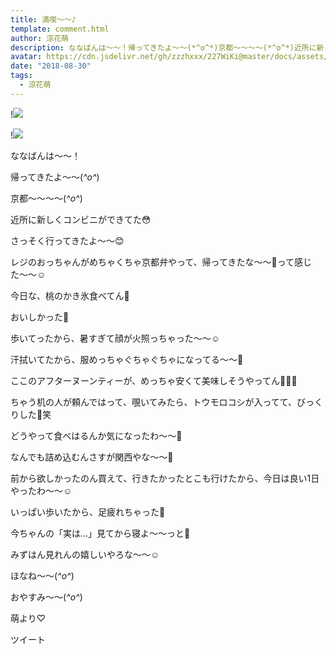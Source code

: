 ```yaml
---
title: 満喫〜〜♪
template: comment.html
author: 涼花萌
description: ななばんは〜〜！帰ってきたよ〜〜(*^o^*)京都〜〜〜〜(*^o^*)近所に新しくコンビニができてた😳さっそく行ってきたよ〜〜😊レジのおっちゃんがめち...
avatar: https://cdn.jsdelivr.net/gh/zzzhxxx/227WiKi@master/docs/assets/photo/avatar/moe.jpg
date: "2018-08-30"
tags:
  - 涼花萌
---
```


!![](https://cdn.jsdelivr.net/gh/227WiKi/227WiKi-image@master/blog-image/moe-2018-08-30_1.jpg)

!![](https://cdn.jsdelivr.net/gh/227WiKi/227WiKi-image@master/blog-image/moe-2018-08-30_2.jpg)







ななばんは〜〜！






帰ってきたよ〜〜(*^o^*)



京都〜〜〜〜(*^o^*)






近所に新しくコンビニができてた😳


さっそく行ってきたよ〜〜😊



レジのおっちゃんがめちゃくちゃ京都弁やって、帰ってきたな〜〜💓って感じた〜〜☺️











今日な、桃のかき氷食べてん🍑








おいしかった💓






歩いてったから、暑すぎて顔が火照っちゃった〜〜☺️











汗拭いてたから、服めっちゃぐちゃぐちゃになってる〜〜🙈






ここのアフターヌーンティーが、めっちゃ安くて美味しそうやってん🍰💓💓





ちゃう机の人が頼んではって、覗いてみたら、トウモロコシが入ってて、びっくりした🙈笑




どうやって食べはるんか気になったわ〜〜🌽





なんでも詰め込むんさすが関西やな〜〜🌽










前から欲しかったのん買えて、行きたかったとこも行けたから、今日は良い1日やったわ〜〜☺️




いっぱい歩いたから、足疲れちゃった🍬









今ちゃんの「実は…」見てから寝よ〜〜っと💓



みずはん見れんの嬉しいやろな〜〜☺️






ほなね〜〜(*^o^*)



おやすみ〜〜(*^o^*)




萌より♡


ツイート



